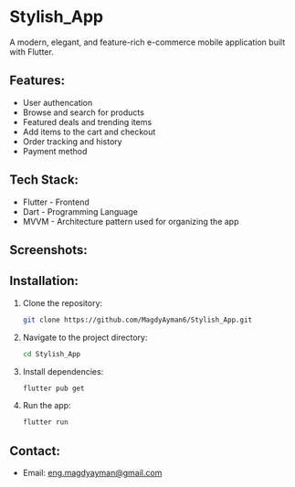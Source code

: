 # Stylish_App

A modern, elegant, and feature-rich e-commerce mobile application built with Flutter.

## Features:
- User authencation
- Browse and search for products  
- Featured deals and trending items  
- Add items to the cart and checkout  
- Order tracking and history
- Payment method

## Tech Stack:
- Flutter - Frontend
- Dart - Programming Language
- MVVM - Architecture pattern used for organizing the app

## Screenshots:

## Installation:

1. Clone the repository:
   ```sh
   git clone https://github.com/MagdyAyman6/Stylish_App.git
2. Navigate to the project directory:
   ```sh
   cd Stylish_App
3. Install dependencies:
   ```sh
   flutter pub get
4. Run the app:
   ```sh
   flutter run
## Contact:
- Email: eng.magdyayman@gmail.com
